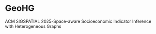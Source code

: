# GeoHG
 ACM SIGSPATIAL 2025-Space-aware Socioeconomic Indicator Inference with Heterogeneous Graphs

